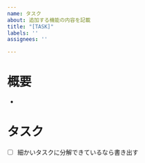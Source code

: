 ```yaml
---
name: タスク
about: 追加する機能の内容を記載
title: "[TASK]"
labels: ''
assignees: ''

---
```


# 概要
- 
# タスク
- [ ] 細かいタスクに分解できているなら書き出す
